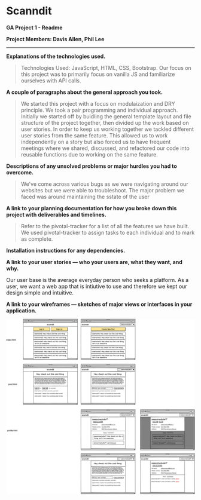 # Scanndit

**GA Project 1 - Readme**

**Project Members: Davis Allen, Phil Lee**

---

**Explanations of the technologies used.**

>Technologies Used: JavaScript, HTML, CSS, Bootstrap. Our focus on this project was to primarily focus on vanilla JS and familiarize ourselves with API calls.

**A couple of paragraphs about the general approach you took.**

> We started this project with a focus on modulaization and DRY principle. We took a pair programming and individual approach. Initially we started off by buidling the general template layout and file structure of the project together, then divided up the work based on user stories. In order to keep us working together we tackled different user stories from the same feature. This allowed us to work independently on a story but also forced us to have frequent meetings where we shared, discussed, and refactored our code into reusable functions due to working on the same feature. 


**Descriptions of any unsolved problems or major hurdles you had to overcome.**

> We've come across various bugs as we were navigating around our websites but we were able to troubleshoot. The major problem we faced was around maintaining the sstate of the user

**A link to your planning documentation for how you broke down this project with deliverables and timelines.**

> Refer to the pivotal-tracker for a list of all the features we have built. We used pivotal-tracker to assign tasks to each individual and to mark as complete.

**Installation instructions for any dependencies.**



**A link to your user stories — who your users are, what they want, and why.**

Our user base is the average everyday person who seeks a platform. As a user, we want a web app that is intiutive to use and therefore we kept our design simple and intuitive.

**A link to your wireframes — sketches of major views or interfaces in your application.**

![](Scanndit_Wire_Frame.png)
